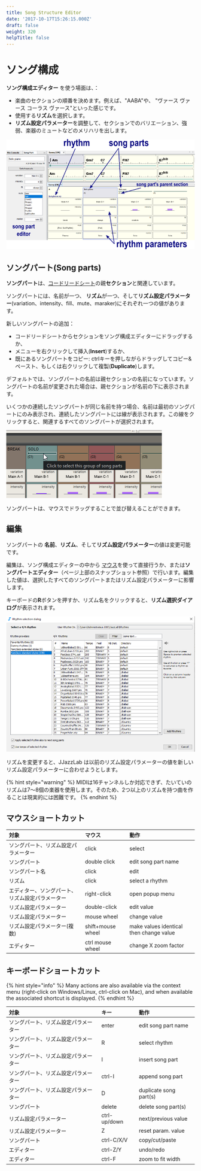 ```yaml
---
title: Song Structure Editor
date: '2017-10-17T15:26:15.000Z'
draft: false
weight: 320
helpTitle: false
---
```


# ソング構成

**ソング構成エディター** を使う場面は、：

* 楽曲のセクションの順番を決めます。例えば、"AABA"や、 "ヴァース ヴァース コーラス ヴァース"といった感じです。
* 使用する**リズム**を選択します。 
* **リズム設定パラメーター**を調整して、セクションでのバリエーション、強弱、楽器のミュートなどのメリハリを出します。

![](../../.gitbook/assets/songstructureeditor.png)

## ソングパート\(Song parts\)

**ソングパート**は、[コードリードシート](chord-lead-sheet.md)の親**セクション**と関連しています。

ソングパートには、名前が一つ、 **リズム**が一つ、そして**リズム設定パラメーター**\(variation、intensity、fill、mute、maraker\)にそれぞれ一つの値があります。

新しいソングパートの追加：

* コードリードシートからセクションをソング構成エディターにドラッグするか、
* メニューを右クリックして挿入\(**Insert**\)するか、
* 既にあるソングパートをコピー: ctrlキーを押しながらドラッグしてコピー&ペースト、もしくは右クリックして複製\(**Duplicate**\)します。

デフォルトでは、ソングパートの名前は親セクションの名前になっています。ソングパートの名前が変更された場合は、親セクションが名前の下に表示されます。

いくつかの連続したソングパートが同じ名前を持つ場合、名前は最初のソングパートにのみ表示され、連続したソングパートには線が表示されます。この線をクリックすると、関連するすべてのソングパートが選択されます。

![](../../.gitbook/assets/songparts-samename.png)

ソングパートは、マウスでドラッグすることで並び替えることができます。

## 編集

ソングパートの **名前**、**リズム**、そして**リズム設定パラメーター**の値は変更可能です。

編集は、ソング構成エディターの中から [マウス](song-structure.md#mouse-shortcuts)を使って直接行うか、または**ソングパートエディター**（ページ上部のスナップショット参照）で行います。編集した値は、選択したすべてのソングパートまたはリズム設定パラメーターに影響します。

キーボードの**R**ボタンを押すか、リズム名をクリックすると、**リズム選択ダイアログ**が表示されます。

![](../../.gitbook/assets/rhythm-selection-dialog.png)

リズムを変更すると、JJazzLab は以前のリズム設定パラメーターの値を新しいリズム設定パラメーターに合わせようとします。

{% hint style="warning" %}
MIDIは16チャンネルしか対応できず、たいていのリズムは7～8個の楽器を使用します。そのため、2つ以上のリズムを持つ曲を作ることは現実的には困難です。
{% endhint %}

## マウスショートカット

| 対象 | マウス | 動作 |
| :--- | :--- | :--- |
| ソングパート、リズム設定パラメーター | click | select |
| ソングパート | double click | edit song part name |
| ソングパート名 | click | edit  |
| リズム | click | select a rhythm |
| エディター、ソングパート、リズム設定パラメーター | right-click | open popup menu |
| リズム設定パラメーター | double-click | edit value |
| リズム設定パラメーター | mouse wheel | change value |
| リズム設定パラメーター\(複数\) | shift+mouse wheel | make values identical then change value |
| エディター | ctrl mouse wheel | change X zoom factor |

## キーボードショートカット

{% hint style="info" %}
Many actions are also available via the context menu \(right-click on Windows/Linux, ctrl-click on Mac\), and when available the associated shortcut is displayed.
{% endhint %}

| 対象 | キー | 動作 |
| :--- | :--- | :--- |
| ソングパート、リズム設定パラメーター | enter | edit song part name |
| ソングパート、リズム設定パラメーター | R | select rhythm |
| ソングパート、リズム設定パラメーター | I | insert song part |
| ソングパート、リズム設定パラメーター | ctrl-I | append song part |
| ソングパート、リズム設定パラメーター | D | duplicate song part\(s\) |
| ソングパート | delete | delete song part\(s\) |
| リズム設定パラメーター | ctrl-up/down | next/previous value |
| リズム設定パラメーター | Z | reset param. value |
| ソングパート | ctrl-C/X/V | copy/cut/paste |
| エディター | ctrl-Z/Y | undo/redo |
| エディター | ctrl-F | zoom to fit width |

